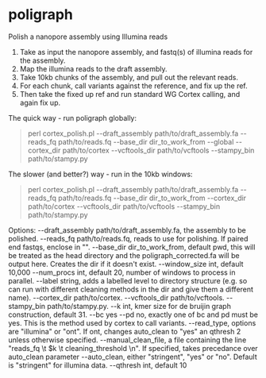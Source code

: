 # poligraph
Polish a nanopore assembly using Illumina reads

1. Take as input the nanopore assembly, and fastq(s) of illumina reads for the assembly.
2. Map the illumina reads to the draft assembly.
2. Take 10kb chunks of the assembly, and pull out the relevant reads.
3. For each chunk, call variants against the reference, and fix up the ref.
4. Then take the fixed up ref and run standard WG Cortex calling, and again fix up.

The quick way - run poligraph globally:
> perl cortex_polish.pl --draft_assembly path/to/draft_assembly.fa --reads_fq path/to/reads.fq --base_dir dir_to_work_from --global --cortex_dir path/to/cortex --vcftools_dir path/to/vcftools --stampy_bin path/to/stampy.py

The slower (and better?) way - run in the 10kb windows:
> perl cortex_polish.pl --draft_assembly path/to/draft_assembly.fa --reads_fq path/to/reads.fq --base_dir dir_to_work_from --cortex_dir path/to/cortex --vcftools_dir path/to/vcftools --stampy_bin path/to/stampy.py

Options:
--draft_assembly path/to/draft_assembly.fa, the assembly to be polished.
--reads_fq path/to/reads.fq, reads to use for polishing. If paired end fastqs, enclose in "".
--base_dir dir_to_work_from, default pwd, this will be treated as the head directory and the poligraph_corrected.fa will be output here. Creates the dir if it doesn't exist.
--window_size int, default 10,000 
--num_procs int, default 20, number of windows to process in parallel. 
--label string, adds a labelled level to directory structure (e.g. so can run with different cleaning methods in the dir and give them a different name).
--cortex_dir path/to/cortex.
--vcftools_dir path/to/vcftools.
--stampy_bin path/to/stampy.py.
--k int, kmer size for de bruijin graph construction, default 31.
--bc yes --pd no, exactly one of bc and pd must be yes. This is the method used by cortex to call variants.
--read_type, options are "illumina" or "ont". If ont, changes auto_clean to "yes" an qthresh 2 unless otherwise specified.
--manual_clean_file, a file containing the line "reads_fq \t $k \t cleaning_threshold \n". If specified, takes precedance over auto_clean parameter
--auto_clean, either "stringent", "yes" or "no". Default is "stringent" for illumina data.
--qthresh int, default 10


